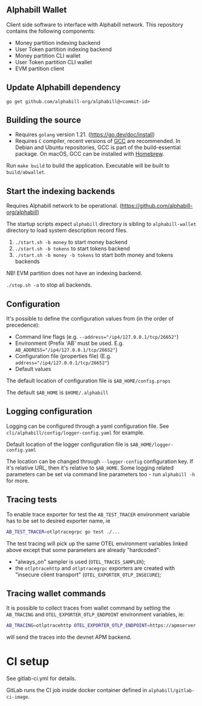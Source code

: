 ## Alphabill Wallet

Client side software to interface with Alphabill network. This repository contains the following components:
* Money partition indexing backend
* User Token partition indexing backend
* Money partition CLI wallet
* User Token partition CLI wallet
* EVM partition client

## Update Alphabill dependency

`go get github.com/alphabill-org/alphabill@<commit-id>`

## Building the source

* Requires `golang` version 1.21. (https://go.dev/doc/install)
* Requires `C` compiler, recent versions of [GCC](https://gcc.gnu.org/) are recommended. In Debian and Ubuntu repositories, GCC is part of the build-essential package. On macOS, GCC can be installed with [Homebrew](https://formulae.brew.sh/formula/gcc).

Run `make build` to build the application. Executable will be built to `build/abwallet`. 

## Start the indexing backends

Requires Alphabill network to be operational. (https://github.com/alphabill-org/alphabill)

The startup scripts expect `alphabill` directory is sibling to `alphabill-wallet` directory 
to load system description record files.

1. `./start.sh -b money` to start money backend
2. `./start.sh -b tokens` to start tokens backend
3. `./start.sh -b money -b tokens` to start both money and tokens backends 

NB! EVM partition does not have an indexing backend.

`./stop.sh -a` to stop all backends.

## Configuration

It's possible to define the configuration values from (in the order of precedence):

* Command line flags (e.g. `--address="/ip4/127.0.0.1/tcp/26652"`)
* Environment (Prefix 'AB' must be used. E.g. `AB_ADDRESS="/ip4/127.0.0.1/tcp/26652"`)
* Configuration file (properties file) (E.g. `address="/ip4/127.0.0.1/tcp/26652"`)
* Default values

The default location of configuration file is `$AB_HOME/config.props`

The default `$AB_HOME` is `$HOME/.alphabill`

## Logging configuration

Logging can be configured through a yaml configuration file. See `cli/alphabill/config/logger-config.yaml` for example.

Default location of the logger configuration file is `$AB_HOME/logger-config.yaml`

The location can be changed through `--logger-config` configuration key. If it's relative URL, then it's relative
to `$AB_HOME`. Some logging related parameters can be set via command line parameters too - run `alphabill -h`
for more.

## Tracing tests

To enable trace exporter for test the `AB_TEST_TRACER` environment variable has to be set
to desired exporter name, ie

```sh
AB_TEST_TRACER=otlptracegrpc go test ./...
```

The test tracing will pick up the same OTEL environment variables linked above except that
some parameters are already "hardcoded":

- "always_on" sampler is used (`OTEL_TRACES_SAMPLER`);
- the `otlptracehttp` and `otlptracegrpc` exporters are created with "insecure client transport"
  (`OTEL_EXPORTER_OTLP_INSECURE`);

## Tracing wallet commands

It is possible to collect traces from wallet command by setting the `AB_TRACING` and `OTEL_EXPORTER_OTLP_ENDPOINT`
environment variables, ie:

```sh
AB_TRACING=otlptracehttp OTEL_EXPORTER_OTLP_ENDPOINT=https://apmserver.abdev1.guardtime.com alphabill wallet ...
```
will send the traces into the devnet APM backend.


# CI setup

See gitlab-ci.yml for details.

GitLab runs the CI job inside docker container defined in `alphabill/gitlab-ci-image`.
